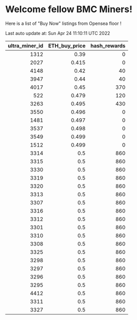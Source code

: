 # Welcome fellow BMC Miners!
Here is a list of "Buy Now" listings from Opensea floor !


Last auto update at: Sun Apr 24 11:10:11 UTC 2022


|   ultra_miner_id |   ETH_buy_price |   hash_rewards |
|-----------------:|----------------:|---------------:|
|             1312 |           0.39  |              0 |
|             2027 |           0.415 |              0 |
|             4148 |           0.42  |             40 |
|             3947 |           0.44  |             40 |
|             4017 |           0.45  |            370 |
|              522 |           0.479 |            120 |
|             3263 |           0.495 |            430 |
|             3550 |           0.496 |              0 |
|             1481 |           0.497 |              0 |
|             3537 |           0.498 |              0 |
|             3549 |           0.499 |              0 |
|             1512 |           0.499 |              0 |
|             3314 |           0.5   |            860 |
|             3315 |           0.5   |            860 |
|             3330 |           0.5   |            860 |
|             3319 |           0.5   |            860 |
|             3320 |           0.5   |            860 |
|             3313 |           0.5   |            860 |
|             3307 |           0.5   |            860 |
|             3316 |           0.5   |            860 |
|             3312 |           0.5   |            860 |
|             3301 |           0.5   |            860 |
|             3310 |           0.5   |            860 |
|             3308 |           0.5   |            860 |
|             3325 |           0.5   |            860 |
|             3298 |           0.5   |            860 |
|             3297 |           0.5   |            860 |
|             3296 |           0.5   |            860 |
|             3295 |           0.5   |            860 |
|             4412 |           0.5   |            860 |
|             3311 |           0.5   |            860 |
|             3327 |           0.5   |            860 |